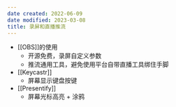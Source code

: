 ```yaml
---
date created: 2022-06-09
date modified: 2023-03-08
title: 录屏和直播推流
---
```

- [[OBS]]的使用
	- 开源免费，录屏自定义参数
	- 推流通用工具，避免使用平台自带直播工具绑住手脚
- [[Keycastr]]
	- 屏幕显示键盘按键
- [[Presentify]]
	- 屏幕光标高亮 + 涂鸦
